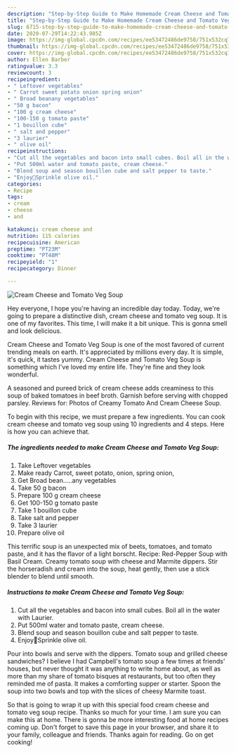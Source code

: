 ```yaml
---
description: "Step-by-Step Guide to Make Homemade Cream Cheese and Tomato Veg Soup"
title: "Step-by-Step Guide to Make Homemade Cream Cheese and Tomato Veg Soup"
slug: 6715-step-by-step-guide-to-make-homemade-cream-cheese-and-tomato-veg-soup
date: 2020-07-29T14:22:43.985Z
image: https://img-global.cpcdn.com/recipes/ee53472486de9758/751x532cq70/cream-cheese-and-tomato-veg-soup-recipe-main-photo.jpg
thumbnail: https://img-global.cpcdn.com/recipes/ee53472486de9758/751x532cq70/cream-cheese-and-tomato-veg-soup-recipe-main-photo.jpg
cover: https://img-global.cpcdn.com/recipes/ee53472486de9758/751x532cq70/cream-cheese-and-tomato-veg-soup-recipe-main-photo.jpg
author: Ellen Barber
ratingvalue: 3.3
reviewcount: 3
recipeingredient:
- " Leftover vegetables"
- " Carrot sweet potato onion spring onion"
- " Broad beanany vegetables"
- "50 g bacon"
- "100 g cream cheese"
- "100-150 g tomato paste"
- "1 bouillon cube"
- " salt and pepper"
- "3 laurier"
- " olive oil"
recipeinstructions:
- "Cut all the vegetables and bacon into small cubes. Boil all in the water with Laurier."
- "Put 500ml water and tomato paste, cream cheese."
- "Blend soup and season bouillon cube and salt pepper to taste."
- "Enjoy🌸Sprinkle olive oil."
categories:
- Recipe
tags:
- cream
- cheese
- and

katakunci: cream cheese and 
nutrition: 115 calories
recipecuisine: American
preptime: "PT23M"
cooktime: "PT48M"
recipeyield: "1"
recipecategory: Dinner

---
```



![Cream Cheese and Tomato Veg Soup](https://img-global.cpcdn.com/recipes/ee53472486de9758/751x532cq70/cream-cheese-and-tomato-veg-soup-recipe-main-photo.jpg)

Hey everyone, I hope you're having an incredible day today. Today, we're going to prepare a distinctive dish, cream cheese and tomato veg soup. It is one of my favorites. This time, I will make it a bit unique. This is gonna smell and look delicious.

Cream Cheese and Tomato Veg Soup is one of the most favored of current trending meals on earth. It's appreciated by millions every day. It is simple, it's quick, it tastes yummy. Cream Cheese and Tomato Veg Soup is something which I've loved my entire life. They're fine and they look wonderful.

A seasoned and pureed brick of cream cheese adds creaminess to this soup of baked tomatoes in beef broth. Garnish before serving with chopped parsley. Reviews for: Photos of Creamy Tomato And Cream Cheese Soup.


To begin with this recipe, we must prepare a few ingredients. You can cook cream cheese and tomato veg soup using 10 ingredients and 4 steps. Here is how you can achieve that.

<!--inarticleads1-->

##### The ingredients needed to make Cream Cheese and Tomato Veg Soup:

1. Take  Leftover vegetables
1. Make ready  Carrot, sweet potato, onion, spring onion,
1. Get  Broad bean.....any vegetables
1. Take 50 g bacon
1. Prepare 100 g cream cheese
1. Get 100-150 g tomato paste
1. Take 1 bouillon cube
1. Take  salt and pepper
1. Take 3 laurier
1. Prepare  olive oil


This terrific soup is an unexpected mix of beets, tomatoes, and tomato paste, and it has the flavor of a light borscht. Recipe: Red-Pepper Soup with Basil Cream. Creamy tomato soup with cheese and Marmite dippers. Stir the horseradish and cream into the soup, heat gently, then use a stick blender to blend until smooth. 

<!--inarticleads2-->

##### Instructions to make Cream Cheese and Tomato Veg Soup:

1. Cut all the vegetables and bacon into small cubes. Boil all in the water with Laurier.
1. Put 500ml water and tomato paste, cream cheese.
1. Blend soup and season bouillon cube and salt pepper to taste.
1. Enjoy🌸Sprinkle olive oil.


Pour into bowls and serve with the dippers. Tomato soup and grilled cheese sandwiches? I believe I had Campbell&#39;s tomato soup a few times at friends&#39; houses, but never thought it was anything to write home about, as well as more than my share of tomato bisques at restaurants, but too often they reminded me of pasta. It makes a comforting supper or starter. Spoon the soup into two bowls and top with the slices of cheesy Marmite toast. 

So that is going to wrap it up with this special food cream cheese and tomato veg soup recipe. Thanks so much for your time. I am sure you can make this at home. There is gonna be more interesting food at home recipes coming up. Don't forget to save this page in your browser, and share it to your family, colleague and friends. Thanks again for reading. Go on get cooking!

